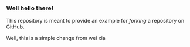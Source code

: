 ### Well hello there!

This repository is meant to provide an example for *forking* a repository on GitHub.


Well, this is a simple change from wei xia
